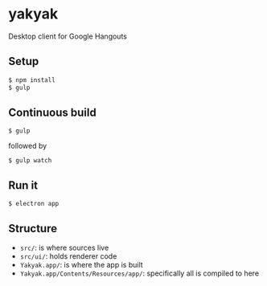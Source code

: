 yakyak
======

Desktop client for Google Hangouts

## Setup

```bash
$ npm install
$ gulp
```

## Continuous build

```
$ gulp
```

followed by

```
$ gulp watch
```

## Run it

```
$ electron app
```

## Structure

- `src/`: is where sources live
- `src/ui/`: holds renderer code
- `Yakyak.app/`: is where the app is built
- `Yakyak.app/Contents/Resources/app/`: specifically all is compiled to here
